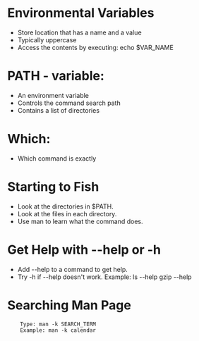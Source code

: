 # Environmental Variables
* Store location that has a name and a value
* Typically uppercase
* Access the contents by executing:
        echo $VAR_NAME
        
# PATH - variable:
* An environment variable
* Controls the command search path
* Contains a list of directories  

# Which:
* Which command is exactly

# Starting to Fish

* Look at the directories in $PATH.
* Look at the files in each directory.
* Use man to learn what the command does.

# Get Help with --help or -h
* Add --help to a command to get help.
* Try -h if --help doesn't work.
        Example:
                ls --help
                gzip --help

# Searching Man Page
        Type: man -k SEARCH_TERM
        Example: man -k calendar
        



